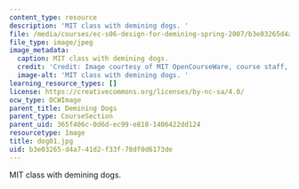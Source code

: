 ```yaml
---
content_type: resource
description: 'MIT class with demining dogs. '
file: /media/courses/ec-s06-design-for-demining-spring-2007/b3e03265d4a741d2f33f78df0d6173de_dog01.jpg
file_type: image/jpeg
image_metadata:
  caption: MIT class with demining dogs.
  credit: 'Credit: Image courtesy of MIT OpenCourseWare, course staff, and students.'
  image-alt: 'MIT class with demining dogs. '
learning_resource_types: []
license: https://creativecommons.org/licenses/by-nc-sa/4.0/
ocw_type: OCWImage
parent_title: Demining Dogs
parent_type: CourseSection
parent_uid: 365f406c-0d6d-ec99-e818-1406422dd124
resourcetype: Image
title: dog01.jpg
uid: b3e03265-d4a7-41d2-f33f-78df0d6173de
---
```

MIT class with demining dogs. 